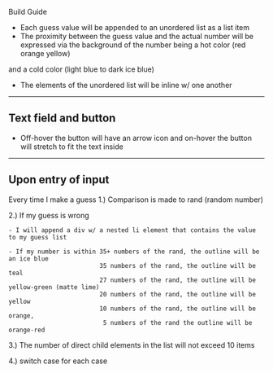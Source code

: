 Build Guide

- Each guess value will be appended to an unordered list as a list item
- The proximity between the guess value and the actual number will be expressed via the background of the number being a 
hot color 
(red orange yellow) 

and a cold color 
(light blue to dark ice blue)

- The elements of the unordered list will be inline w/ one another

-----------------------
Text field and button
-----------------------

- Off-hover the button will have an arrow icon and on-hover the button will stretch to fit the text inside

-----------------------
Upon entry of input
-----------------------
Every time I make a guess
1.) Comparison is made to rand (random number)

2.) If my guess is wrong 

    - I will append a div w/ a nested li element that contains the value to my guess list

    - If my number is within 35+ numbers of the rand, the outline will be an ice blue
                             35 numbers of the rand, the outline will be teal
                             27 numbers of the rand, the outline will be yellow-green (matte lime) 
                             20 numbers of the rand, the outline will be yellow 
                             10 numbers of the rand, the outline will be orange,
                              5 numbers of the rand the outline will be orange-red

3.) The number of direct child elements in the list will not exceed 10 items

4.) switch case for each case